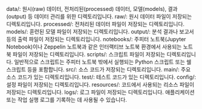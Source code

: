 data/: 원시(raw) 데이터, 전처리된(processed) 데이터, 모델(models), 결과(output) 등 데이터 관리를 위한 디렉토리입니다.
raw/: 원시 데이터 파일이 저장되는 디렉토리입니다.
processed/: 전처리된 데이터 파일이 저장되는 디렉토리입니다.
models/: 훈련된 모델 파일이 저장되는 디렉토리입니다.
output/: 분석 결과나 보고서 등의 출력 파일이 저장되는 디렉토리입니다.
notebooks/: 주피터 노트북(Jupyter Notebook)이나 Zeppelin 노트북과 같은 인터랙티브 노트북 환경에서 사용되는 노트북 파일이 저장되는 디렉토리입니다.
scripts/: 스크립트 파일이 저장되는 디렉토리입니다. 일반적으로 스크립트는 주피터 노트북 밖에서 실행되는 Python 스크립트 또는 쉘 스크립트 등을 포함합니다.
src/: 소스 코드가 저장되는 디렉토리입니다.
main/: 주요 소스 코드가 있는 디렉토리입니다.
test/: 테스트 코드가 있는 디렉토리입니다.
config/: 설정 파일이 저장되는 디렉토리입니다.
resources/: 코드에서 사용되는 리소스 파일이 저장되는 디렉토리입니다.
logs/: 로그 파일이 저장되는 디렉토리입니다. 애플리케이션 또는 작업 실행 로그를 기록하는 데 사용될 수 있습니다.